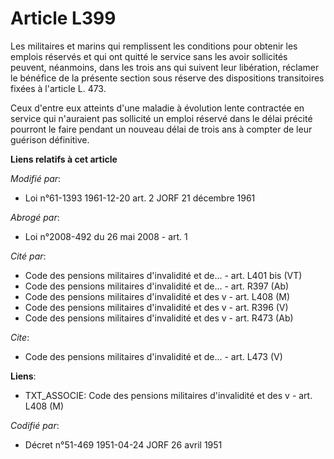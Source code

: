 # Article L399

Les militaires et marins qui remplissent les conditions pour obtenir les emplois réservés et qui ont quitté le service sans
les avoir sollicités peuvent, néanmoins, dans les trois ans qui suivent leur libération, réclamer le bénéfice de la présente
section sous réserve des dispositions transitoires fixées à l'article L. 473. 

Ceux d'entre eux atteints d'une maladie à évolution lente contractée en service qui n'auraient pas sollicité un emploi
réservé dans le délai précité pourront le faire pendant un nouveau délai de trois ans à compter de leur guérison définitive.

**Liens relatifs à cet article**

_Modifié par_:

  - Loi n°61-1393 1961-12-20 art. 2 JORF 21 décembre 1961

_Abrogé par_:

  - Loi n°2008-492 du 26 mai 2008 - art. 1

_Cité par_:

  - Code des pensions militaires d'invalidité et de... - art. L401 bis (VT)
  - Code des pensions militaires d'invalidité et de... - art. R397 (Ab)
  - Code des pensions militaires d'invalidité et des v - art. L408 (M)
  - Code des pensions militaires d'invalidité et des v - art. R396 (V)
  - Code des pensions militaires d'invalidité et des v - art. R473 (Ab)

_Cite_:

  - Code des pensions militaires d'invalidité et de... - art. L473 (V)

**Liens**:

  - TXT_ASSOCIE: Code des pensions militaires d'invalidité et des v - art. L408 (M)

_Codifié par_:

  - Décret n°51-469 1951-04-24 JORF 26 avril 1951
